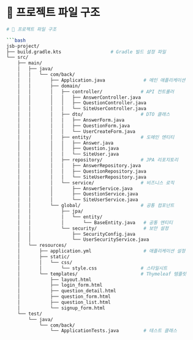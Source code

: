 # 📂 프로젝트 파일 구조

```bash
# 📂 프로젝트 파일 구조

```bash
jsb-project/
├── build.gradle.kts                  # Gradle 빌드 설정 파일
└── src/
    ├── main/
    │   ├── java/
    │   │   └── com/back/
    │   │       ├── Application.java              # 메인 애플리케이션
    │   │       ├── domain/
    │   │       │   ├── controller/              # API 컨트롤러
    │   │       │   │   ├── AnswerController.java
    │   │       │   │   ├── QuestionController.java
    │   │       │   │   └── SiteUserController.java
    │   │       │   ├── dto/                     # DTO 클래스
    │   │       │   │   ├── AnswerForm.java
    │   │       │   │   ├── QuestionForm.java
    │   │       │   │   └── UserCreateForm.java
    │   │       │   ├── entity/                  # 도메인 엔티티
    │   │       │   │   ├── Answer.java
    │   │       │   │   ├── Question.java
    │   │       │   │   └── SiteUser.java
    │   │       │   ├── repository/              # JPA 리포지토리
    │   │       │   │   ├── AnswerRepository.java
    │   │       │   │   ├── QuestionRepository.java
    │   │       │   │   └── SiteUserRepository.java
    │   │       │   └── service/                 # 비즈니스 로직
    │   │       │       ├── AnswerService.java
    │   │       │       ├── QuestionService.java
    │   │       │       └── SiteUserService.java
    │   │       └── global/                      # 공통 컴포넌트
    │   │           ├── jpa/
    │   │           │   └── entity/
    │   │           │       └── BaseEntity.java   # 공통 엔티티
    │   │           └── security/                 # 보안 설정
    │   │               ├── SecurityConfig.java
    │   │               └── UserSecurityService.java
    │   └── resources/
    │       ├── application.yml                   # 애플리케이션 설정
    │       ├── static/
    │       │   └── css/
    │       │       └── style.css                # 스타일시트
    │       └── templates/                       # Thymeleaf 템플릿
    │           ├── layout.html
    │           ├── login_form.html
    │           ├── question_detail.html
    │           ├── question_form.html
    │           ├── question_list.html
    │           └── signup_form.html
    └── test/
        └── java/
            └── com/back/
                └── ApplicationTests.java         # 테스트 클래스
```
